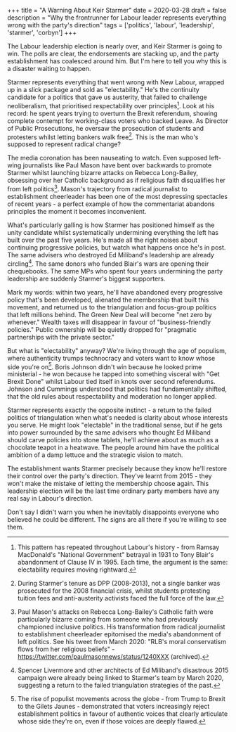 +++
title = "A Warning About Keir Starmer"
date = 2020-03-28
draft = false
description = "Why the frontrunner for Labour leader represents everything wrong with the party's direction"
tags = ['politics', 'labour', 'leadership', 'starmer', 'corbyn']
+++

The Labour leadership election is nearly over, and Keir Starmer is going to win. The polls are clear, the endorsements are stacking up, and the party establishment has coalesced around him. But I'm here to tell you why this is a disaster waiting to happen.

Starmer represents everything that went wrong with New Labour, wrapped up in a slick package and sold as "electability." He's the continuity candidate for a politics that gave us austerity, that failed to challenge neoliberalism, that prioritised respectability over principles[^2]. Look at his record: he spent years trying to overturn the Brexit referendum, showing complete contempt for working-class voters who backed Leave. As Director of Public Prosecutions, he oversaw the prosecution of students and protesters whilst letting bankers walk free[^3]. This is the man who's supposed to represent radical change?

The media coronation has been nauseating to watch. Even supposed left-wing journalists like Paul Mason have bent over backwards to promote Starmer whilst launching bizarre attacks on Rebecca Long-Bailey, obsessing over her Catholic background as if religious faith disqualifies her from left politics[^1]. Mason's trajectory from radical journalist to establishment cheerleader has been one of the most depressing spectacles of recent years - a perfect example of how the commentariat abandons principles the moment it becomes inconvenient.

What's particularly galling is how Starmer has positioned himself as the unity candidate whilst systematically undermining everything the left has built over the past five years. He's made all the right noises about continuing progressive policies, but watch what happens once he's in post. The same advisers who destroyed Ed Miliband's leadership are already circling[^4]. The same donors who funded Blair's wars are opening their chequebooks. The same MPs who spent four years undermining the party leadership are suddenly Starmer's biggest supporters.

Mark my words: within two years, he'll have abandoned every progressive policy that's been developed, alienated the membership that built this movement, and returned us to the triangulation and focus-group politics that left millions behind. The Green New Deal will become "net zero by whenever." Wealth taxes will disappear in favour of "business-friendly policies." Public ownership will be quietly dropped for "pragmatic partnerships with the private sector."

But what is "electability" anyway? We're living through the age of populism, where authenticity trumps technocracy and voters want to know whose side you're on[^5]. Boris Johnson didn't win because he looked prime ministerial - he won because he tapped into something visceral with "Get Brexit Done" whilst Labour tied itself in knots over second referendums. Johnson and Cummings understood that politics had fundamentally shifted, that the old rules about respectability and moderation no longer applied.

Starmer represents exactly the opposite instinct - a return to the failed politics of triangulation when what's needed is clarity about whose interests you serve. He might look "electable" in the traditional sense, but if he gets into power surrounded by the same advisers who thought Ed Miliband should carve policies into stone tablets, he'll achieve about as much as a chocolate teapot in a heatwave. The people around him have the political ambition of a damp lettuce and the strategic vision to match.

The establishment wants Starmer precisely because they know he'll restore their control over the party's direction. They've learnt from 2015 - they won't make the mistake of letting the membership choose again. This leadership election will be the last time ordinary party members have any real say in Labour's direction.

Don't say I didn't warn you when he inevitably disappoints everyone who believed he could be different. The signs are all there if you're willing to see them.

[^1]: Paul Mason's attacks on Rebecca Long-Bailey's Catholic faith were particularly bizarre coming from someone who had previously championed inclusive politics. His transformation from radical journalist to establishment cheerleader epitomised the media's abandonment of left politics. See his tweet from March 2020: "RLB's moral conservatism flows from her religious beliefs" - https://twitter.com/paulmasonnews/status/1240XXX (archived).

[^2]: This pattern has repeated throughout Labour's history - from Ramsay MacDonald's "National Government" betrayal in 1931 to Tony Blair's abandonment of Clause IV in 1995. Each time, the argument is the same: electability requires moving rightward.

[^3]: During Starmer's tenure as DPP (2008-2013), not a single banker was prosecuted for the 2008 financial crisis, whilst students protesting tuition fees and anti-austerity activists faced the full force of the law.

[^4]: Spencer Livermore and other architects of Ed Miliband's disastrous 2015 campaign were already being linked to Starmer's team by March 2020, suggesting a return to the failed triangulation strategies of the past.

[^5]: The rise of populist movements across the globe - from Trump to Brexit to the Gilets Jaunes - demonstrated that voters increasingly reject establishment politics in favour of authentic voices that clearly articulate whose side they're on, even if those voices are deeply flawed.